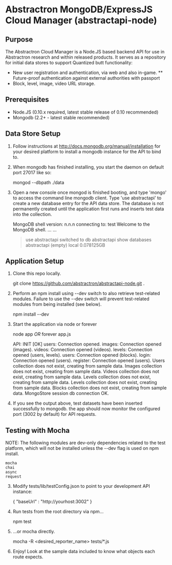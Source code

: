 # Abstractron MongoDB/ExpressJS Cloud Manager (abstractapi-node)

## Purpose

The Abstractron Cloud Manager is a Node.JS based backend API for use in Abstractron research and within released products. It serves as a repository for initial data stores to support Quantized butt functionality:

* New user registration and authentication, via web and also in-game.
** Future-proof authentication against external authorities with passport
* Block, level, image, video URL storage.

## Prerequisites
* Node.JS (0.10.x required, latest stable release of 0.10 recommended)
* Mongodb (2.2+ - latest stable recommended)

## Data Store Setup

1) Follow instructions at http://docs.mongodb.org/manual/installation for your desired platform to install a mongodb instance for the API to bind to.

2) When mongodb has finished installing, you start the daemon on default port 27017 like so:

    mongod --dbpath ./data
    
3) Open a new console once mongod is finished booting, and type 'mongo' to access the command line mongodb client. Type 'use abstractapi' to create a new database entry for the API data store. The database is not permanently created until the application first runs and inserts test data into the collection.

    MongoDB shell version: n.n.n
    connecting to: test
    Welcome to the MongoDB shell.
    ...
    ...
    > use abstractapi
    switched to db abstractapi
    > show databases
    abstractapi (empty)
    local   0.078125GB

## Application Setup

1) Clone this repo locally.

    git clone https://github.com/abstractron/abstractapi-node.git .
    
2) Perform an npm install using --dev switch to also retrieve test-related modules. Failure to use the --dev switch will prevent test-related modules from being installed (see below).

    npm install --dev
    
3) Start the application via node or forever

    node app *OR* forever app.js
    
    API: INIT [OK]
    users: Connection opened.
    images: Connection opened (images).
    videos: Connection opened (videos).
    levels: Connection opened (users, levels).
    users: Connection opened (blocks).
    login: Connection opened (users).
    register: Connection opened (users).
    Users collection does not exist, creating from sample data.
    Images collection does not exist, creating from sample data.
    Videos collection does not exist, creating from sample data.
    Levels collection does not exist, creating from sample data.
    Levels collection does not exist, creating from sample data.
    Blocks collection does not exist, creating from sample data.
    MongoStore session db connection OK.
    
4) If you see the output above, test datasets have been inserted successfully to mongodb. the app should now monitor the configured port (3002 by default) for API requests.
    
## Testing with Mocha

NOTE: The following modules are dev-only dependencies related to the test platform, which will not be installed unless the --dev flag is used on npm install.

    mocha
    chai
    async
    request
    
3) Modify tests/lib/testConfig.json to point to your development API instance:

    {
        "baseUrl" : "http://yourhost:3002"
    }

1) Run tests from the root directory via npm...

    npm test
    
2) ...or mocha directly.

    mocha -R <desired_reporter_name> tests/*.js

3) Enjoy!  Look at the sample data included to know what objects each route expects.
